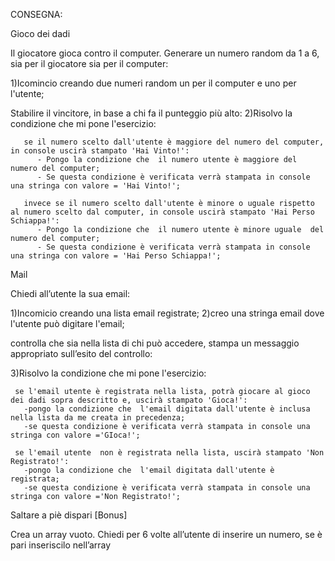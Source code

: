 CONSEGNA:

Gioco dei dadi

Il giocatore gioca contro il computer.
Generare un numero random da 1 a 6, sia per il giocatore sia per il computer:

  1)Icomincio creando due numeri random un per il computer e uno per l'utente;   

Stabilire il vincitore, in base a chi fa il punteggio più alto:
  2)Risolvo la condizione che mi pone l'esercizio:

       se il numero scelto dall'utente è maggiore del numero del computer, in console uscirà stampato 'Hai Vinto!':
          - Pongo la condizione che  il numero utente è maggiore del numero del computer;
          - Se questa condizione è verificata verrà stampata in console una stringa con valore = 'Hai Vinto!';

       invece se il numero scelto dall'utente è minore o uguale rispetto al numero scelto dal computer, in console uscirà stampato 'Hai Perso Schiappa!': 
          - Pongo la condizione che  il numero utente è minore uguale  del numero del computer;
          - Se questa condizione è verificata verrà stampata in console una stringa con valore = 'Hai Perso Schiappa!';    


Mail

Chiedi all’utente la sua email:

   1)Incomicio creando una lista email registrate;
   2)creo una stringa email dove l'utente può digitare l'email;

controlla che sia nella lista di chi può accedere,
stampa un messaggio appropriato sull’esito del controllo:

  3)Risolvo la condizione che mi pone l'esercizio:

     se l'email utente è registrata nella lista, potrà giocare al gioco dei dadi sopra descritto e, uscirà stampato 'Gioca!':
       -pongo la condizione che  l'email digitata dall'utente è inclusa nella lista da me creata in precedenza;
       -se questa condizione è verificata verrà stampata in console una stringa con valore ='GIoca!';

     se l'email utente  non è registrata nella lista, uscirà stampato 'Non Registrato!':
       -pongo la condizione che  l'email digitata dall'utente è registrata;
       -se questa condizione è verificata verrà stampata in console una stringa con valore ='Non Registrato!'; 


Saltare a piè dispari [Bonus]

Crea un array vuoto. Chiedi per 6 volte all’utente di inserire un numero, se è pari inseriscilo nell’array